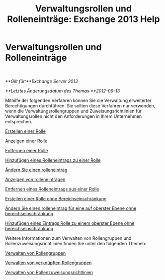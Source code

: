 ﻿---
title: 'Verwaltungsrollen und Rolleneinträge: Exchange 2013 Help'
TOCTitle: Verwaltungsrollen und Rolleneinträge
ms:assetid: 243be502-b3d7-4bb3-8f9b-063ab7a85c02
ms:mtpsurl: https://technet.microsoft.com/de-de/library/Dd638097(v=EXCHG.150)
ms:contentKeyID: 50475222
ms.date: 04/24/2018
mtps_version: v=EXCHG.150
ms.translationtype: HT
---

# Verwaltungsrollen und Rolleneinträge

 

_**Gilt für:**Exchange Server 2013_

_**Letztes Änderungsdatum des Themas:**2012-09-13_

Mithilfe der folgenden Verfahren können Sie die Verwaltung erweiterter Berechtigungen durchführen. Sie sollten diese Verfahren nur verwenden, wenn die Verwaltungsrollengruppen und Zuweisungsrichtlinien für Verwaltungsrollen nicht den Anforderungen in Ihrem Unternehmen entsprechen.

[Erstellen einer Rolle](create-a-role-exchange-2013-help.md)

[Anzeigen einer Rolle](view-a-role-exchange-2013-help.md)

[Entfernen einer Rolle](remove-a-role-exchange-2013-help.md)

[Hinzufügen eines Rolleneintrags zu einer Rolle](add-a-role-entry-to-a-role-exchange-2013-help.md)

[Ändern Sie einen rolleneintrag](change-a-role-entry-exchange-2013-help.md)

[Anzeigen von rolleneinträgen](view-role-entries-exchange-2013-help.md)

[Entfernen eines Rolleneintrags aus einer Rolle](remove-a-role-entry-from-a-role-exchange-2013-help.md)

[Erstellen einer Rolle ohne Bereichseinschränkung](create-an-unscoped-role-exchange-2013-help.md)

[Ändern Sie einen rolleneintrag für eine auf oberster Ebene ohne bereichseinschränkung](change-a-role-entry-on-an-unscoped-top-level-role-exchange-2013-help.md)

[Hinzufügen eines Eintrags Rolle zu einem oberster Ebene ohne bereichseinschränkung](add-a-role-entry-to-an-unscoped-top-level-role-exchange-2013-help.md)

Weitere Informationen zum Verwalten von Rollengruppen und Rollenzuweisungsrichtlinien finden Sie unter den folgenden Themen:

[Verwalten von Rollengruppen](manage-role-groups-exchange-2013-help.md)

[Verwalten von verknüpften Rollengruppen](manage-linked-role-groups-exchange-2013-help.md)

[Verwalten von Rollenzuweisungsrichtlinien](manage-role-assignment-policies-exchange-2013-help.md)

